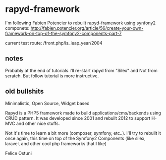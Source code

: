rapyd-framework
===============

I'm following  Fabien Potencier  to rebuilt rapyd-framework using synfony2 componets:
http://fabien.potencier.org/article/56/create-your-own-framework-on-top-of-the-symfony2-components-part-7


current test route: 
/front.php/is_leap_year/2004


##  notes ##

Probably at the end of tutorials I'll re-start rapyd from "Silex" and Not from scratch. 
But follow tutorial is more instructive.  



## old bullshits ##

Minimalistic, Open Source, Widget based

Rapyd is a PHP5 framework made to build applications/cms/backends using CRUD pattern.
It was developed since 2001 and rebuilt 2012 to support H-MVC and other nice stuffs.

Not it's time to learn a bit more (composer, symfony, etc..).
I'll try to rebuilt it once again, this time on top of the Symfony2 Components
(like silex, laravel, and other cool php frameworks that I like)

Felice Ostuni
